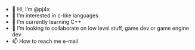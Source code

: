 - 👋 Hi, I’m @pj4x
- 👀 I’m interested in c-like languages
- 🌱 I’m currently learning C++
- 💞️ I’m looking to collaborate on low level stuff, game dev or game engine dev
- 📫 How to reach me e-mail

<!---
pj4x/pj4x is a ✨ special ✨ repository because its `README.md` (this file) appears on your GitHub profile.
You can click the Preview link to take a look at your changes.
--->
